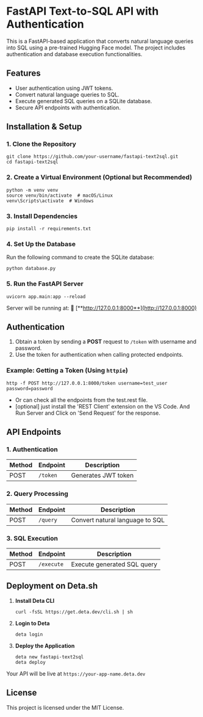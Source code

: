 # FastAPI Text-to-SQL API with Authentication

This is a FastAPI-based application that converts natural language queries into SQL using a pre-trained Hugging Face model. The project includes authentication and database execution functionalities.

## Features

- User authentication using JWT tokens.
- Convert natural language queries to SQL.
- Execute generated SQL queries on a SQLite database.
- Secure API endpoints with authentication.

## Installation & Setup

### 1. Clone the Repository

```
git clone https://github.com/your-username/fastapi-text2sql.git
cd fastapi-text2sql
```

### 2. Create a Virtual Environment (Optional but Recommended)

```
python -m venv venv
source venv/bin/activate  # macOS/Linux
venv\Scripts\activate  # Windows
```

### 3. Install Dependencies

```
pip install -r requirements.txt
```

### 4. Set Up the Database

Run the following command to create the SQLite database:

```
python database.py
```

### 5. Run the FastAPI Server

```
uvicorn app.main:app --reload
```

Server will be running at: 📍 [**http://127.0.0.1:8000**](http://127.0.0.1:8000)

## Authentication

1. Obtain a token by sending a **POST** request to `/token` with username and password.
2. Use the token for authentication when calling protected endpoints.

### Example: Getting a Token (Using `httpie`)

```
http -f POST http://127.0.0.1:8000/token username=test_user password=password
```

- Or can check all the endpoints from the test.rest file.
- [optional] just install the 'REST Client' extension on the VS Code. And Run Server and Click on 'Send Request' for the response.

## API Endpoints

### 1. Authentication

| Method | Endpoint | Description         |
| ------ | -------- | ------------------- |
| POST   | `/token` | Generates JWT token |

### 2. Query Processing

| Method | Endpoint | Description                     |
| ------ | -------- | ------------------------------- |
| POST   | `/query` | Convert natural language to SQL |

### 3. SQL Execution

| Method | Endpoint   | Description                 |
| ------ | ---------- | --------------------------- |
| POST   | `/execute` | Execute generated SQL query |

## Deployment on Deta.sh

1. **Install Deta CLI**
   ```
   curl -fsSL https://get.deta.dev/cli.sh | sh
   ```
2. **Login to Deta**
   ```
   deta login
   ```
3. **Deploy the Application**
   ```
   deta new fastapi-text2sql
   deta deploy
   ```

Your API will be live at `https://your-app-name.deta.dev`

## License

This project is licensed under the MIT License.

